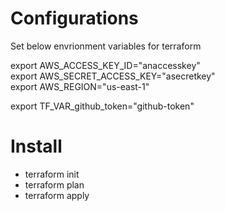 # Configurations

Set below envrionment variables for terraform

export AWS_ACCESS_KEY_ID="anaccesskey"  
export AWS_SECRET_ACCESS_KEY="asecretkey"  
export AWS_REGION="us-east-1"  

export TF_VAR_github_token="github-token"  

# Install

- terraform init
- terraform plan
- terraform apply



